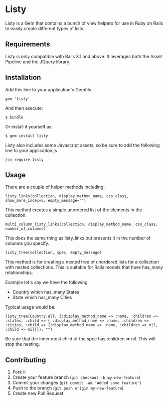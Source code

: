 # Listy

Listy is a Gem that contains a bunch of view helpers for use in Ruby on Rails to easily create different types of lists.

## Requirements

Listy is only compatible with Rails 3.1 and above.
It leverages both the Asset Pipeline and the JQuery library.

## Installation

Add this line to your application's Gemfile:

    gem 'listy'

And then execute:

    $ bundle

Or install it yourself as:

    $ gem install listy

Listy also includes some Javascript assets, so be sure to add the following line to your application.js

	//= require listy

## Usage

There are a couple of helper methods including:

	listy_links(collection, display_method_name, css_class, show_more_index=5, empty_message="")

This method creates a simple unordered list of the elements in the collection.

	multi_column_listy_links(collection, display_method_name, css_class, number_of_columns)

This does the same thing as listy_links but presents it in the number of columns you specify.

	listy_tree(collection, spec, empty_message)

This method is for creating a nested tree of unordered lists for a collection with nested collections. This is suitable for Rails models that have has_many relationships.

Example let's say we have the following

* Country which has_many States
* State which has_many Cities

Typical usage would be:

	listy_tree(Country.all, {:display_method_name => :name, :children => :states, :child => { :display_method_name => :name, :children => :cities, :child => {:display_method_name => :name, :children => nil, :child => nil}}}, "")

Be sure that the inner most child of the spec has :children => nil. This will stop the nesting.


## Contributing

1. Fork it
2. Create your feature branch (`git checkout -b my-new-feature`)
3. Commit your changes (`git commit -am 'Added some feature'`)
4. Push to the branch (`git push origin my-new-feature`)
5. Create new Pull Request
